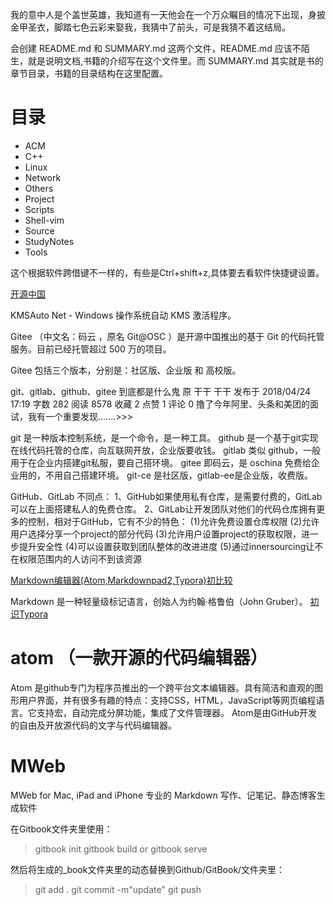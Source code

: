 我的意中人是个盖世英雄，我知道有一天他会在一个万众瞩目的情况下出现，身披金甲圣衣，脚踏七色云彩来娶我，我猜中了前头，可是我猜不着这结局。



会创建 README.md 和 SUMMARY.md 这两个文件，README.md 应该不陌生，就是说明文档,书籍的介绍写在这个文件里。而 SUMMARY.md 其实就是书的章节目录，书籍的目录结构在这里配置。



# 目录

- ACM
- C++
- Linux
- Network
- Others
- Project
- Scripts
- Shell-vim
- Source
- StudyNotes
- Tools





这个根据软件跨借键不一样的，有些是Ctrl+shift+z,具体要去看软件快捷键设置。

[开源中国](https://www.oschina.net/)

KMSAuto Net - Windows 操作系统自动 KMS 激活程序。



Gitee （中文名：码云 ，原名 Git@OSC ）是开源中国推出的基于 Git 的代码托管服务。目前已经托管超过 500 万的项目。

Gitee 包括三个版本，分别是：社区版、企业版 和 高校版。


git、gitlab、github、gitee 到底都是什么鬼 原
 干干   干干 发布于 2018/04/24 17:19 字数 282 阅读 8578 收藏 2 点赞 1  评论 0
撸了今年阿里、头条和美团的面试，我有一个重要发现.......>>>  

git       是一种版本控制系统，是一个命令，是一种工具。
github  是一个基于git实现在线代码托管的仓库，向互联网开放，企业版要收钱。
gitlab   类似 github，一般用于在企业内搭建git私服，要自己搭环境。
gitee    即码云，是 oschina 免费给企业用的，不用自己搭建环境。
git-ce  是社区版，gitlab-ee是企业版，收费版。

GitHub、GitLab 不同点：
1、GitHub如果使用私有仓库，是需要付费的，GitLab可以在上面搭建私人的免费仓库。
2、GitLab让开发团队对他们的代码仓库拥有更多的控制，相对于GitHub，它有不少的特色：
    (1)允许免费设置仓库权限
    (2)允许用户选择分享一个project的部分代码
    (3)允许用户设置project的获取权限，进一步提升安全性
    (4)可以设置获取到团队整体的改进进度
    (5)通过innersourcing让不在权限范围内的人访问不到该资源


[Markdown编辑器(Atom,Markdownpad2,Typora)初比较](https://blog.csdn.net/lk274857347/article/details/70960219)

Markdown 是一种轻量级标记语言，创始人为约翰·格鲁伯（John Gruber）。
[初识Typora](https://blog.csdn.net/mingzhuo_126/article/details/79941450)

# atom （一款开源的代码编辑器） 
Atom 是github专门为程序员推出的一个跨平台文本编辑器。具有简洁和直观的图形用户界面，并有很多有趣的特点：支持CSS，HTML，JavaScript等网页编程语言。它支持宏，自动完成分屏功能，集成了文件管理器。
Atom是由GitHub开发的自由及开放源代码的文字与代码编辑器。

# MWeb
MWeb for Mac, iPad and iPhone
专业的 Markdown 写作、记笔记、静态博客生成软件



在Gitbook文件夹里使用：
>gitbook init
gitbook build or gitbook serve

然后将生成的_book文件夹里的动态替换到Github/GitBook/文件夹里：
>git add .
git commit -m"update"
git push 

